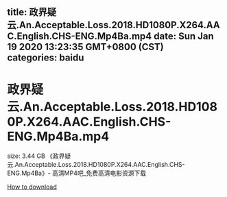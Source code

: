 
title: 政界疑云.An.Acceptable.Loss.2018.HD1080P.X264.AAC.English.CHS-ENG.Mp4Ba.mp4
date: Sun Jan 19 2020 13:23:35 GMT+0800 (CST)    
categories: baidu
---

# 政界疑云.An.Acceptable.Loss.2018.HD1080P.X264.AAC.English.CHS-ENG.Mp4Ba.mp4
size: 3.44 GB
 《政界疑云.An.Acceptable.Loss.2018.HD1080P.X264.AAC.English.CHS-ENG.Mp4Ba》- 高清MP4吧_免费高清电影资源下载
 

[How to download](https://bpcam.bemobtrk.com/go/2ceec3aa-1ca2-46d6-b9ff-aaa5c184517c?jno=436)
